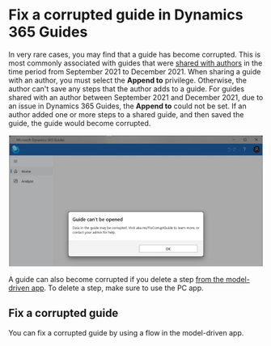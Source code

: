 # Fix a corrupted guide in Dynamics 365 Guides

In very rare cases, you may find that a guide has become corrupted. This is most commonly associated with guides that were [shared with authors](admin-share-guide.md) in the time period from September 2021 to December 2021. When sharing a guide with an author, you must select the **Append to** privilege. Otherwise, the author can't save any steps that the author adds to a guide. For guides shared with an author between September 2021 and December 2021, due to an issue in Dynamics 365 Guides, the **Append to** could not be set. If an author added one or more steps to a shared guide, and then saved the guide, the guide would become corrupted.

![Screenshot of message that appears when a guide is corrupted.](media/corrupted-guide-message.jpg "Screenshot of message that appears when a guide is corrupted")

A guide can also become corrupted if you delete a step [from the model-driven app](open-model-driven-app.md). To delete a step, make sure to use the PC app. 

## Fix a corrupted guide

You can fix a corrupted guide by using a flow in the model-driven app. 
